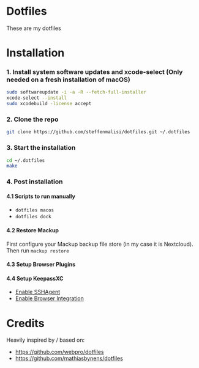 # Dotfiles

These are my dotfiles

# Installation

### 1. Install system software updates and xcode-select (Only needed on a fresh installation of macOS)
```bash
sudo softwareupdate -i -a -R --fetch-full-installer
xcode-select --install
sudo xcodebuild -license accept
```

### 2. Clone the repo
```bash
git clone https://github.com/steffenmalisi/dotfiles.git ~/.dotfiles
```

### 3. Start the installation
```bash
cd ~/.dotfiles
make
```
### 4. Post installation

#### 4.1 Scripts to run manually
- `dotfiles macos`
- `dotfiles dock`


#### 4.2 Restore Mackup
First configure your Mackup backup file store (in my case it is Nextcloud).
Then run `mackup restore`

#### 4.3 Setup Browser Plugins

#### 4.4 Setup KeepassXC
- [Enable SSHAgent](https://keepassxc.org/docs/#faq-ssh-agent-how)
- [Enable Browser Integration](https://keepassxc.org/docs/KeePassXC_GettingStarted.html#_setup_browser_integration)

# Credits

Heavily inspired by / based on:

* https://github.com/webpro/dotfiles
* https://github.com/mathiasbynens/dotfiles